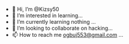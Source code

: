 - 👋 Hi, I’m @Kizsy50
- 👀 I’m interested in learning...
- 🌱 I’m currently learning nothing ...
- 💞️ I’m looking to collaborate on hacking...
- 📫 How to reach me ogbuj553@gmail.com ...

<!---
Kizsy50/Kizsy50 is a ✨ special ✨ repository because its `README.md` (this file) appears on your GitHub profile.
You can click the Preview link to take a look at your changes.
--->
